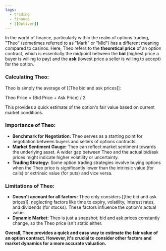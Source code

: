 ```yaml
---
tags:
  - trading
  - finance
  - [[Optiver]]
---
```

  
In the world of finance, particularly within the realm of options trading, "Theo" (sometimes referred to as "Mark" or "Mid") has a different meaning compared to casinos. Here, Theo refers to the **theoretical price** of an option contract, which is essentially the midpoint between the **bid** (highest price a buyer is willing to pay) and the **ask** (lowest price a seller is willing to accept) for the option.

### **Calculating Theo:**

Theo is simply the average of [[The bid and ask prices]]:

Theo Price = (Bid Price + Ask Price) / 2

This provides a quick estimate of the option's fair value based on current market conditions.

### **Importance of Theo:**

- **Benchmark for Negotiation:** Theo serves as a starting point for negotiation between buyers and sellers of options contracts.
- **Market Sentiment Gauge:** Theo can reflect market sentiment towards the underlying asset. A wider gap between Theo and the actual bid/ask prices might indicate higher volatility or uncertainty.
- **Trading Strategy:** Some option trading strategies involve buying options when the Theo price is significantly lower than the intrinsic value (for calls) or extrinsic value (for puts) and vice versa.

### **Limitations of Theo:**

- **Doesn't account for all factors:** Theo only considers [[the bid and ask prices]], neglecting factors like time to expiry, volatility, interest rates, and dividends (for stocks). These factors influence the option's actual value.
- **Dynamic Market:** Theo is just a snapshot; bid and ask prices constantly change, so the Theo price isn't static either.

**Overall, Theo provides a quick and easy way to estimate the fair value of an option contract. However, it's crucial to consider other factors and market dynamics for a more accurate valuation.**